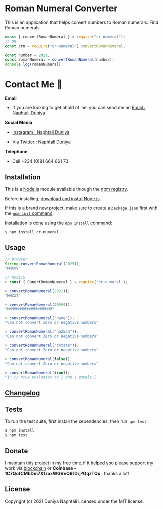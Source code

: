 # Roman Numeral Converter

This is an application that helps convert numbers to Roman numerals. Find Roman numerals.

```js
const { convertRomanNumeral } = require("cr-numeral");
// OR
const crn = require("cr-numeral").convertRomanNumeral;

const number = 2021;
const romanNumeral = convertRomanNumeral(number);
console.log(romanNumeral);
```

# Contact Me :rocket:

**Email**

- If you are looking to get ahold of me, you can send me an [Email : Naphtali Duniya](mailto:naphtaliduniya2@gmail.com)

**Social Media**

- [Instagram : Naphtali Duniya](https://www.instagram.com/_kouqhar)

* Via [Twitter : Naphtali Duniya](https://twitter.com/kouqhar)

**Telephone**

- Call +234 (0)81 664 661 73

## Installation

This is a [Node.js](https://nodejs.org/en/) module available through the
[npm registry](https://www.npmjs.com/).

Before installing, [download and install Node.js](https://nodejs.org/en/download/).

If this is a brand new project, make sure to create a `package.json` first with
the [`npm init` command](https://docs.npmjs.com/creating-a-package-json-file).

Installation is done using the
[`npm install` command](https://docs.npmjs.com/getting-started/installing-npm-packages-locally):

```bash
$ npm install cr-numeral
```

## Usage

```javascript
// Browser
String.convertRomanNumeral(2025));
"MMXXV"
```

```javascript
// NodeJS
> const { ConertRomanNumeral } = require('cr-numeral');

> convertRomanNumeral(2021));
"MMXXI"

> convertRomanNumeral(20000));
"MMMMMMMMMMMMMMMMMMMM"

> convertRomanNumeral("name"));
"Can not convert Zero or negative numbers"

> convertRomanNumeral("na256m"));
"Can not convert Zero or negative numbers"

> convertRomanNumeral("rotate"));
"Can not convert Zero or negative numbers"

> convertRomanNumeral(false));
"Can not convert Zero or negative numbers"

> convertRomanNumeral(true));
"I" // true evaluates to 1 and 1 equals I
```

## [Changelog](/CHANGELOG.md)

## Tests

To run the test suite, first install the dependencies, then run `npm test`:

```bash
$ npm install
$ npm test
```

## Donate

I maintain this project in my free time, if it helped you please support my work via [blockchain](https://blockchain.com/btc/payment_request?address=1DkZt2quV7DtmbZtMycASBmo136MnyvZ3&amount=0.00210943&message=Support%20my%20works%20and%20boost%20my%20content%20creation.%20It's%20a%20minimum%20of%20100usd.) or **Coinbase - 1C7QofCMbDm7XfzaxWGVvQ91DrjPQqzTQx**
, thanks a lot!

## License

Copyright (c) 2021 Duniya Naphtali
Licensed under the MIT license.
